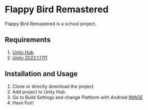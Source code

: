 # Flappy Bird Remastered

Flappy Bird Remastered is a school project.

## Requirements

1) [Unity Hub](https://unity.com/download)
2) [Unity 2022.1.17f1 ](https://unity.com/releases/editor/whats-new/2022.1.17)

## Installation and Usage

1) Clone or directly download the project.
2) Add project to Unity Hub.
3) Go to Build Settings and change Platform with Android [IMAGE](https://cdn.discordapp.com/attachments/735595927875878982/1068516449360031794/Setplatform.png)
4) Have Fun!
